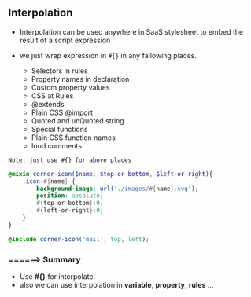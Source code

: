 ## Interpolation
* Interpolation can be used anywhere in SaaS stylesheet to embed the result of a script expression
*  we just wrap expression in `#{}` in any fallowing places.

    * Selectors in rules
    * Property names in declaration
    * Custom property  values
    * CSS at Rules
    * @extends
    * Plain CSS @import
    * Quoted and unQuoted string
    * Special functions
    * Plain CSS function names
    * loud comments

``
Note: just use #{} for above places
``

```scss
@mixin corner-icon($name, $top-or-bottom, $left-or-right){
    .icon-#{name} {
        background-image: url('./images/#{name}.svg');
        position: absolute;
        #{top-or-bottom}:0;
        #{left-or-right}:0;
    }
}

@include corner-icon('mail', top, left);
```


### ======> Summary
* Use **#{}** for interpolate.
* also we can use interpolation in **variable**, **property**, **rules** ...